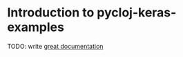 # Introduction to pycloj-keras-examples

TODO: write [great documentation](http://jacobian.org/writing/what-to-write/)

